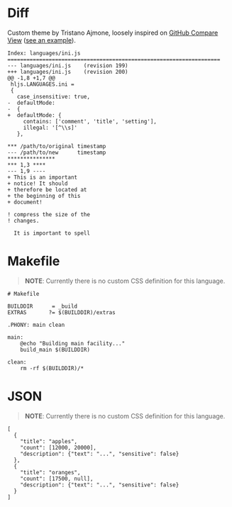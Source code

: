 Diff
====

Custom theme by Tristano Ajmone, loosely inspired on [GitHub Compare View](https://github.com/blog/612-introducing-github-compare-view) ([see an example](https://github.com/tajmone/highlight.js/commit/cef34e110a2f1f302fed624db2aa39e45aacc8a9)).

``` {.diff}
Index: languages/ini.js
===================================================================
--- languages/ini.js    (revision 199)
+++ languages/ini.js    (revision 200)
@@ -1,8 +1,7 @@
 hljs.LANGUAGES.ini =
 {
   case_insensitive: true,
-  defaultMode:
-  {
+  defaultMode: {
     contains: ['comment', 'title', 'setting'],
     illegal: '[^\\s]'
   },

*** /path/to/original timestamp
--- /path/to/new      timestamp
***************
*** 1,3 ****
--- 1,9 ----
+ This is an important
+ notice! It should
+ therefore be located at
+ the beginning of this
+ document!

! compress the size of the
! changes.

  It is important to spell
```

Makefile
========

> **NOTE**: Currently there is no custom CSS definition for this language.

``` {.makefile}
# Makefile

BUILDDIR      = _build
EXTRAS       ?= $(BUILDDIR)/extras

.PHONY: main clean

main:
    @echo "Building main facility..."
    build_main $(BUILDDIR)

clean:
    rm -rf $(BUILDDIR)/*
```

JSON
====

> **NOTE**: Currently there is no custom CSS definition for this language.

``` {.json}
[
  {
    "title": "apples",
    "count": [12000, 20000],
    "description": {"text": "...", "sensitive": false}
  },
  {
    "title": "oranges",
    "count": [17500, null],
    "description": {"text": "...", "sensitive": false}
  }
]
```
